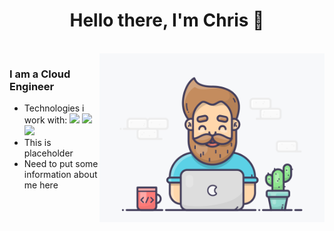 <p>
  <h1 align="center"><b>Hello there, I'm Chris 👋</b></h1>
</p>

<br>

<img align="right" height="270px" alt="GIF" src="https://github.com/Chri100pher/Chri100pher/blob/main/skatter-programmer.gif" />

### I am a Cloud Engineer
- Technologies i work with:
      <img src="https://img.shields.io/badge/-AWS-232F3E?logo=amazon-aws" /> <img src="https://img.shields.io/badge/-Terraform-623CE4?logo=terraform" /> <img src="https://img.shields.io/badge/-Bitbucket-0052CC?logo=bitbucket" />
- This is placeholder
- Need to put some information about me here
<!--- - 🔭 I’m currently working on my Portfolio Website :grin:
- 🌱 I’m currently learning MERN Stack Development.
- 👯 I’m looking to collaborate with other Developers :wink:
- 🥅 2020 Goals: Contribute to Open Source projects
- 💬 Ask me about anything, I am happy to help :smile:
- 📬 How to reach me: [Let's get in touch!][linkedin]
- 🧗 I try to: Go beyond and push the bounds
- ⚡ Fun fact: I love connecting with different people :raised_hands:
--->

